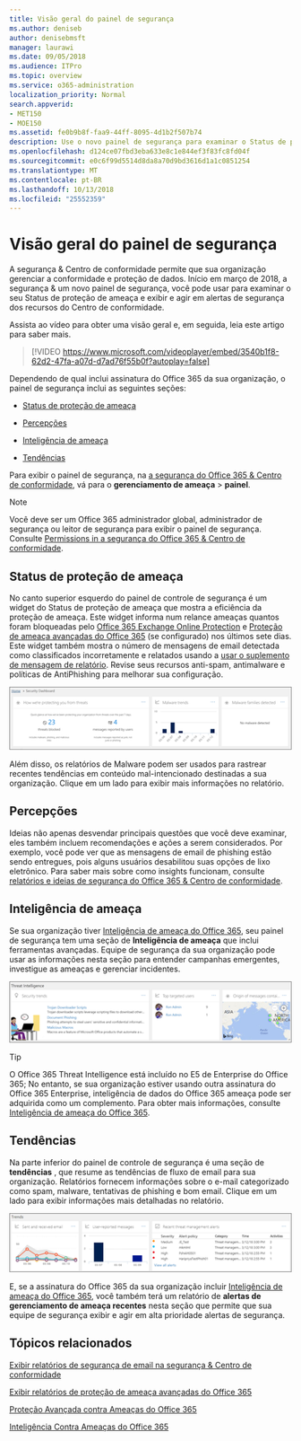 ```yaml
---
title: Visão geral do painel de segurança
ms.author: deniseb
author: denisebmsft
manager: laurawi
ms.date: 09/05/2018
ms.audience: ITPro
ms.topic: overview
ms.service: o365-administration
localization_priority: Normal
search.appverid:
- MET150
- MOE150
ms.assetid: fe0b9b8f-faa9-44ff-8095-4d1b2f507b74
description: Use o novo painel de segurança para examinar o Status de proteção de ameaça do Office 365 e exibir e agir em alertas de segurança.
ms.openlocfilehash: d124ce07fbd3eba633e8c1e844ef3f83fc8fd04f
ms.sourcegitcommit: e0c6f99d5514d8da8a70d9bd3616d1a1c0851254
ms.translationtype: MT
ms.contentlocale: pt-BR
ms.lasthandoff: 10/13/2018
ms.locfileid: "25552359"
---
```

# <a name="security-dashboard-overview"></a>Visão geral do painel de segurança

A segurança &amp; Centro de conformidade permite que sua organização gerenciar a conformidade e proteção de dados. Início em março de 2018, a segurança &amp; um novo painel de segurança, você pode usar para examinar o seu Status de proteção de ameaça e exibir e agir em alertas de segurança dos recursos do Centro de conformidade. 
  
Assista ao vídeo para obter uma visão geral e, em seguida, leia este artigo para saber mais.
  
> [!VIDEO https://www.microsoft.com/videoplayer/embed/3540b1f8-62d2-47fa-a07d-d7ad76f55b0f?autoplay=false]
  
Dependendo de qual inclui assinatura do Office 365 da sua organização, o painel de segurança inclui as seguintes seções:
  
- [Status de proteção de ameaça](#threat-protection-status)
    
- [Percepções](#insights)
    
- [Inteligência de ameaça](#threat-intelligence)
    
- [Tendências](#trends)
    
Para exibir o painel de segurança, na [a segurança do Office 365 &amp; Centro de conformidade](go-to-the-securitycompliance-center.md), vá para o **gerenciamento de ameaça** \> **painel**.
  
> [!NOTE]
> Você deve ser um Office 365 administrador global, administrador de segurança ou leitor de segurança para exibir o painel de segurança. Consulte [Permissions in a segurança do Office 365 &amp; Centro de conformidade](permissions-in-the-security-and-compliance-center.md). 
  
## <a name="threat-protection-status"></a>Status de proteção de ameaça

No canto superior esquerdo do painel de controle de segurança é um widget do Status de proteção de ameaça que mostra a eficiência da proteção de ameaça. Este widget informa num relance ameaças quantos foram bloqueadas pelo [Office 365 Exchange Online Protection](anti-spam-protection.md) e [Proteção de ameaça avançadas do Office 365](office-365-atp.md) (se configurado) nos últimos sete dias. Este widget também mostra o número de mensagens de email detectada como classificados incorretamente e relatados usando a [usar o suplemento de mensagem de relatório](https://support.office.com/article/b5caa9f1-cdf3-4443-af8c-ff724ea719d2). Revise seus recursos anti-spam, antimalware e políticas de AntiPhishing para melhorar sua configuração.
  
![Widgets da proteção de ameaça na parte superior do painel de controle de segurança](media/5c7c644e-6b01-4bf8-b991-f6ba0fdc5717.png)
  
Além disso, os relatórios de Malware podem ser usados para rastrear recentes tendências em conteúdo mal-intencionado destinadas a sua organização. Clique em um lado para exibir mais informações no relatório.
  
## <a name="insights"></a>Percepções

Ideias não apenas desvendar principais questões que você deve examinar, eles também incluem recomendações e ações a serem considerados. Por exemplo, você pode ver que as mensagens de email de phishing estão sendo entregues, pois alguns usuários desabilitou suas opções de lixo eletrônico. Para saber mais sobre como insights funcionam, consulte [relatórios e ideias de segurança do Office 365 &amp; Centro de conformidade](reports-and-insights-in-security-and-compliance.md).
  
## <a name="threat-intelligence"></a>Inteligência de ameaça

Se sua organização tiver [Inteligência de ameaça do Office 365](office-365-ti.md), seu painel de segurança tem uma seção de **Inteligência de ameaça** que inclui ferramentas avançadas. Equipe de segurança da sua organização pode usar as informações nesta seção para entender campanhas emergentes, investigue as ameaças e gerenciar incidentes. 
  
![Inteligência de ameaça ajuda você a entender destinadas a sua organização de ataques](media/6ce67cf2-3bbb-4008-9c55-1b4c7af0471f.png)
  
> [!TIP]
> O Office 365 Threat Intelligence está incluído no E5 de Enterprise do Office 365; No entanto, se sua organização estiver usando outra assinatura do Office 365 Enterprise, inteligência de dados do Office 365 ameaça pode ser adquirida como um complemento. Para obter mais informações, consulte [Inteligência de ameaça do Office 365](office-365-ti.md). 
  
## <a name="trends"></a>Tendências

Na parte inferior do painel de controle de segurança é uma seção de **tendências** , que resume as tendências de fluxo de email para sua organização. Relatórios fornecem informações sobre o e-mail categorizado como spam, malware, tentativas de phishing e bom email. Clique em um lado para exibir informações mais detalhadas no relatório. 
  
![A seção de tendências resume as tendências de fluxo de email para a organização](media/edec55c0-59f4-4510-ae91-4a50b7b3cd93.png)
  
E, se a assinatura do Office 365 da sua organização incluir [Inteligência de ameaça do Office 365](office-365-ti.md), você também terá um relatório de **alertas de gerenciamento de ameaça recentes** nesta seção que permite que sua equipe de segurança exibir e agir em alta prioridade alertas de segurança. 
  
## <a name="related-topics"></a>Tópicos relacionados

[Exibir relatórios de segurança de email na segurança &amp; Centro de conformidade](view-email-security-reports.md)
  
[Exibir relatórios de proteção de ameaça avançadas do Office 365](view-reports-for-atp.md)
  
[Proteção Avançada contra Ameaças do Office 365](office-365-atp.md) 
  
[Inteligência Contra Ameaças do Office 365](office-365-ti.md)
  

